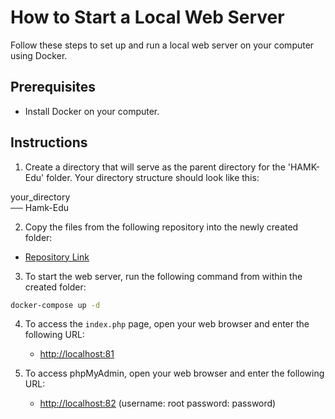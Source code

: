 # How to Start a Local Web Server

Follow these steps to set up and run a local web server on your computer using Docker.

## Prerequisites
- Install Docker on your computer.

## Instructions

1. Create a directory that will serve as the parent directory for the 'HAMK-Edu' folder. Your directory structure should look like this:

your_directory  
── Hamk-Edu

2. Copy the files from the following repository into the newly created folder:
- [Repository Link](https://github.com/dipaish/web-dev-env)

3. To start the web server, run the following command from within the created folder:

```bash
docker-compose up -d
```

4. To access the `index.php` page, open your web browser and enter the following URL:
   - [http://localhost:81](http://localhost:81)

5. To access phpMyAdmin, open your web browser and enter the following URL:
   - [http://localhost:82](http://localhost:82)	
   	(username: root
	 password: password)
